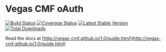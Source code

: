 Vegas CMF oAuth
===============

[![Build Status](https://travis-ci.org/vegas-cmf/oauth.png?branch=master)](https://travis-ci.org/vegas-cmf/oauth)
[![Coverage Status](https://coveralls.io/repos/vegas-cmf/oauth/badge.png?branch=master)](https://coveralls.io/r/vegas-cmf/oauth?branch=master)
[![Latest Stable Version](https://img.shields.io/packagist/v/vegas-cmf/oauth.svg)](https://packagist.org/packages/vegas-cmf/oauth)
[![Total Downloads](https://img.shields.io/packagist/dt/vegas-cmf/oauth.svg)](https://packagist.org/packages/vegas-cmf/oauth)

Read the docs at [http://vegas-cmf.github.io/1.0/guide.html](http://vegas-cmf.github.io/1.0/guide.html)